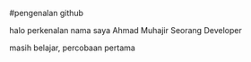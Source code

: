 #pengenalan github

halo perkenalan nama saya Ahmad Muhajir
Seorang Developer

masih belajar, percobaan pertama